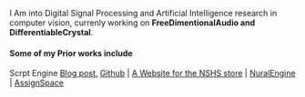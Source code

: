 I Am into Digital Signal Processing and Artificial Intelligence research in computer vision, currenly working on **FreeDimentionalAudio and DifferentiableCrystal**.

#### Some of my Prior works include
Scrpt Engine
[Blog post,](https://christian-o.medium.com/i-designed-scrpt-engine-and-here-is-my-experience-81938a04a717)
[Github](https://github.com/christian-ochei/Scrpt)
| [A Website for the NSHS store](https://schoolstore12348.editorx.io/menu)
| [NuralEngine](https://github.com/christian-ochei/NuralEngine)
| [AssignSpace](https://github.com/christian-ochei/AssignSpace)
